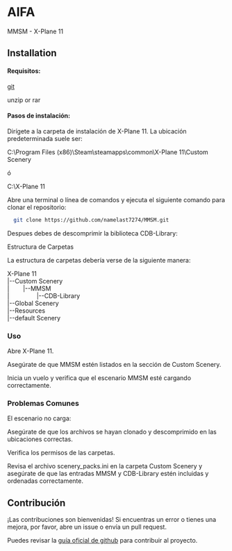 # AIFA

MMSM - X-Plane 11

## Installation

#### Requisitos:

[git](https://git-scm.com/downloads)

unzip or rar

#### Pasos de instalación:

Dirígete a la carpeta de instalación de X-Plane 11. La ubicación predeterminada suele ser:

C:\Program Files (x86)\Steam\steamapps\common\X-Plane 11\Custom Scenery

ó

C:\X-Plane 11

Abre una terminal o línea de comandos y ejecuta el siguiente comando para clonar el repositorio:
```bash
  git clone https://github.com/namelast7274/MMSM.git
```

Despues debes de descomprimir la biblioteca CDB-Library:

Estructura de Carpetas

La estructura de carpetas debería verse de la siguiente manera:

X-Plane 11                        
|--Custom Scenery                  
|‎ ‎ ‎ ‎ ‎ ‎ ‎ ‎ |--MMSM                        
|‎ ‎ ‎ ‎ ‎ ‎ ‎ ‎ ‎ ‎ ‎ ‎ ‎ ‎ ‎ ‎ |--CDB-Library                  
|--Global Scenery                  
|--Resources                        
‎ ‎ ‎ ‎ ‎ ‎‎ ‎ ‎ ‎ ‎|--default Scenery           
### Uso
Abre X-Plane 11.

Asegúrate de que MMSM estén listados en la sección de Custom Scenery.

Inicia un vuelo y verifica que el escenario MMSM esté cargando correctamente.

### Problemas Comunes
El escenario no carga:

Asegúrate de que los archivos se hayan clonado y descomprimido en las ubicaciones correctas.

Verifica los permisos de las carpetas.

Revisa el archivo scenery_packs.ini en la carpeta Custom Scenery y asegúrate de que las entradas MMSM y CDB-Library estén incluidas y ordenadas correctamente.

## Contribución

¡Las contribuciones son bienvenidas! Si encuentras un error o tienes una mejora, por favor, abre un issue o envía un pull request.

Puedes revisar la [guía oficial de github](https://docs.github.com/es/get-started/exploring-projects-on-github/contributing-to-a-project) para contribuir al proyecto.



